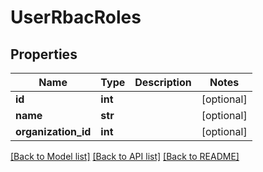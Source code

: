 # UserRbacRoles

## Properties
Name | Type | Description | Notes
------------ | ------------- | ------------- | -------------
**id** | **int** |  | [optional] 
**name** | **str** |  | [optional] 
**organization_id** | **int** |  | [optional] 

[[Back to Model list]](./README.md#documentation-for-models) [[Back to API list]](../README.md#documentation-for-api-endpoints) [[Back to README]](../README.md)


